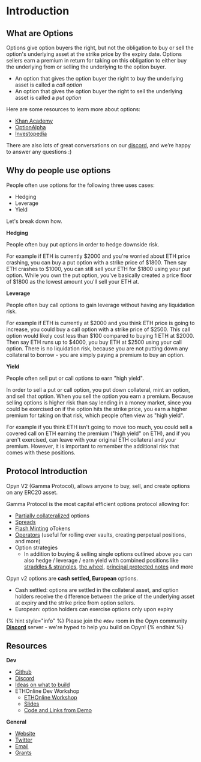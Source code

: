 # Introduction

## What are Options 

Options give option buyers the right, but not the obligation to buy or sell the option's underlying asset at the strike price by the expiry date. Options sellers earn a premium in return for taking on this obligation to either buy the underlying from or selling the underlying to the option buyer.

* An option that gives the option buyer the right to buy the underlying asset is called a _call option_
* An option that gives the option buyer the right to sell the underlying asset is called a _put option_

Here are some resources to learn more about options:

* [Khan Academy](https://www.khanacademy.org/economics-finance-domain/core-finance/derivative-securities)
* [OptionAlpha](https://optionalpha.com/members/video-tutorials/options-basics)
* [Investopedia](https://www.investopedia.com/options-basics-tutorial-4583012)

There are also lots of great conversations on our [discord](https://tiny.cc/opyndiscord), and we’re happy to answer any questions :\)

## Why do people use options 

People often use options for the following three uses cases: 

* Hedging 
* Leverage 
* Yield 

Let's break down how. 

**Hedging** 

People often buy put options in order to hedge downside risk. 

For example if ETH is currently $2000 and you're worried about ETH price crashing, you can buy a put option with a strike price of $1800. Then say ETH crashes to $1000, you can still sell your ETH for $1800 using your put option. While you own the put option, you've basically created a price floor of $1800 as the lowest amount you'll sell your ETH at.

**Leverage** 

People often buy call options to gain leverage without having any liquidation risk. 

For example if ETH is currently at $2000 and you think ETH price is going to increase, you could buy a call option with a strike price of $2500. This call option would likely cost less than $100 compared to buying 1 ETH at $2000. Then say ETH runs up to $4000, you buy ETH at $2500 using your call option. There is no liquidation risk, because you are not putting down any collateral to borrow - you are simply paying a premium to buy an option. 

**Yield** 

People often sell put or call options to earn "high yield". 

In order to sell a put or call option, you put down collateral, mint an option, and sell that option. When you sell the option you earn a premium. Because selling options is higher risk than say lending in a money market, since you could be exercised on if the option hits the strike price, you earn a higher premium for taking on that risk, which people often view as "high yield". 

For example if you think ETH isn't going to move too much, you could sell a covered call on ETH earning the premium \("high yield" on ETH\), and if you aren't exercised, can leave with your original ETH collateral and your premium. However, it is important to remember the additional risk that comes with these positions. 

## Protocol Introduction

Opyn V2 \(Gamma Protocol\), allows anyone to buy, sell, and create options on any ERC20 asset. 

Gamma Protocol is the most capital efficient options protocol allowing for: 

* [Partially collateralized](https://medium.com/opyn/partially-collateralized-options-now-in-defi-b9d223eb3f4d) options 
* [Spreads](https://opyn.gitbook.io/opyn/#what-is-a-spread) 
* [Flash Minting](https://opyn.gitbook.io/opyn/#what-is-a-flash-mint) oTokens 
* [Operators](https://opyn.gitbook.io/opyn/#what-is-an-operator) \(useful for rolling over vaults, creating perpetual positions, and more\)
* Option strategies 
  * In addition to buying & selling single options outlined above you can also hedge / leverage / earn yield with combined positions like [straddles & strangles](https://www.investopedia.com/ask/answers/05/052805.asp), [the wheel](https://seekingalpha.com/instablog/1046492-markus-heitkoetter/5514813-wheel-option-strategy-example), [principal protected notes](https://www.investopedia.com/terms/p/principalprotectednote.asp) and more

Opyn v2 options are **cash settled, European** options. 

* Cash settled: options are settled in the collateral asset, and option holders receive the difference between the price of the underlying asset at expiry and the strike price from option sellers.
* European: option holders can exercise options only upon expiry

{% hint style="info" %}
Please join the `#dev` room in the Opyn community [**Discord**](https://discord.gg/ugAv3SH) server - we're hyped to help you build on Opyn!
{% endhint %}

## Resources 

**Dev** 

* [Github](https://github.com/opynfinance/GammaProtocol)
* [Discord](https://discordapp.com/invite/2NFdXaE)
* [Ideas on what to build](https://opyn.gitbook.io/opyn/getting-started/use-cases)
* ETHOnline Dev Workshop
  * [ETHOnline Workshop](https://youtu.be/QygsAIhxj1Y)
  * [Slides](https://drive.google.com/file/d/1w79tyX6cuORniTt0qspACFPX75FwSLrG/view?usp=sharing)
  * [Code and Links from Demo ](https://www.dropbox.com/scl/fi/wzqtyzv0gqjizibl0me20/Opyn-V2-Workshop.paper?dl=0&rlkey=qmk5wreoacstk6rrkzeus56fa)

**General** 

* [Website](http://www.opyn.co/)
* [Twitter](https://twitter.com/opyn_)
* [Email](mailto:hello@opyn.co)
* [Grants](https://www.notion.so/opynopyn/Opyn-Ecosystem-Grants-627f298f1eec49c1914172b929a03932)

